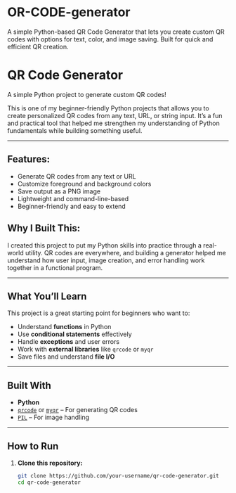 # OR-CODE-generator
A simple Python-based QR Code Generator that lets you create custom QR codes with options for text, color, and image saving. Built for quick and efficient QR creation.

# QR Code Generator

A simple Python project to generate custom QR codes!

This is one of my beginner-friendly Python projects that allows you to create personalized QR codes from any text, URL, or string input. It’s a fun and practical tool that helped me strengthen my understanding of Python fundamentals while building something useful.

---

## Features:

- Generate QR codes from any text or URL
- Customize foreground and background colors
- Save output as a PNG image
- Lightweight and command-line-based
- Beginner-friendly and easy to extend



## Why I Built This:

I created this project to put my Python skills into practice through a real-world utility. QR codes are everywhere, and building a generator helped me understand how user input, image creation, and error handling work together in a functional program.

---

## What You’ll Learn

This project is a great starting point for beginners who want to:

- Understand **functions** in Python
- Use **conditional statements** effectively
- Handle **exceptions** and user errors
- Work with **external libraries** like `qrcode` or `myqr`
- Save files and understand **file I/O**

---

## Built With

- **Python**
- [`qrcode`](https://pypi.org/project/qrcode/) or [`myqr`](https://pypi.org/project/MyQR/) – For generating QR codes
- [`PIL`](https://pypi.org/project/Pillow/) – For image handling

---


## How to Run

1. **Clone this repository:**
   ```bash
   git clone https://github.com/your-username/qr-code-generator.git
   cd qr-code-generator
